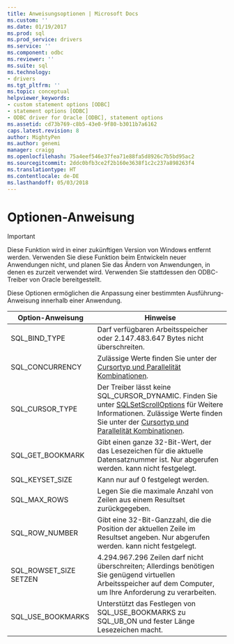 ```yaml
---
title: Anweisungsoptionen | Microsoft Docs
ms.custom: ''
ms.date: 01/19/2017
ms.prod: sql
ms.prod_service: drivers
ms.service: ''
ms.component: odbc
ms.reviewer: ''
ms.suite: sql
ms.technology:
- drivers
ms.tgt_pltfrm: ''
ms.topic: conceptual
helpviewer_keywords:
- custom statement options [ODBC]
- statement options [ODBC]
- ODBC driver for Oracle [ODBC], statement options
ms.assetid: cd73b769-c8b5-43e0-9f80-b3011b7a6162
caps.latest.revision: 8
author: MightyPen
ms.author: genemi
manager: craigg
ms.openlocfilehash: 75a4eef546e37fea71e88fa5d8926c7b5bd95ac2
ms.sourcegitcommit: 2ddc0bfb3ce2f2b160e3638f1c2c237a898263f4
ms.translationtype: HT
ms.contentlocale: de-DE
ms.lasthandoff: 05/03/2018
---
```

# <a name="statement-options"></a>Optionen-Anweisung
> [!IMPORTANT]  
>  Diese Funktion wird in einer zukünftigen Version von Windows entfernt werden. Verwenden Sie diese Funktion beim Entwickeln neuer Anwendungen nicht, und planen Sie das Ändern von Anwendungen, in denen es zurzeit verwendet wird. Verwenden Sie stattdessen den ODBC-Treiber von Oracle bereitgestellt.  
  
 Diese Optionen ermöglichen die Anpassung einer bestimmten Ausführung-Anweisung innerhalb einer Anwendung.  
  
|Option-Anweisung|Hinweise|  
|----------------------|-----------|  
|SQL_BIND_TYPE|Darf verfügbaren Arbeitsspeicher oder 2.147.483.647 Bytes nicht überschreiten.|  
|SQL_CONCURRENCY|Zulässige Werte finden Sie unter der [Cursortyp und Parallelität Kombinationen](../../odbc/microsoft/cursor-type-and-concurrency-combinations.md).|  
|SQL_CURSOR_TYPE|Der Treiber lässt keine SQL_CURSOR_DYNAMIC. Finden Sie unter [SQLSetScrollOptions](../../odbc/microsoft/level-2-api-functions-odbc-driver-for-oracle.md) für Weitere Informationen. Zulässige Werte finden Sie unter der [Cursortyp und Parallelität Kombinationen](../../odbc/microsoft/cursor-type-and-concurrency-combinations.md).|  
|SQL_GET_BOOKMARK|Gibt einen ganze 32-Bit-Wert, der das Lesezeichen für die aktuelle Datensatznummer ist. Nur abgerufen werden. kann nicht festgelegt.|  
|SQL_KEYSET_SIZE|Kann nur auf 0 festgelegt werden.|  
|SQL_MAX_ROWS|Legen Sie die maximale Anzahl von Zeilen aus einem Resultset zurückgegeben.|  
|SQL_ROW_NUMBER|Gibt eine 32-Bit-Ganzzahl, die die Position der aktuellen Zeile im Resultset angeben. Nur abgerufen werden. kann nicht festgelegt.|  
|SQL_ROWSET_SIZE SETZEN|4.294.967.296 Zeilen darf nicht überschreiten; Allerdings benötigen Sie genügend virtuellen Arbeitsspeicher auf dem Computer, um Ihre Anforderung zu verarbeiten.|  
|SQL_USE_BOOKMARKS|Unterstützt das Festlegen von SQL_USE_BOOKMARKS zu SQL_UB_ON und fester Länge Lesezeichen macht.|
